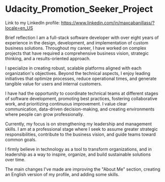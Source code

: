 # Udacity_Promotion_Seeker_Project

Link to my LinkedIn profile:
https://www.linkedin.com/in/maxcabanillass/?locale=en_US

Brief reflection
I am a full-stack software developer with over eight years of experience in the design, development, and implementation of custom business solutions. Throughout my career, I have worked on complex projects that have required a comprehensive business vision, strategic thinking, and a results-oriented approach.

I specialize in creating robust, scalable platforms aligned with each organization's objectives. Beyond the technical aspects, I enjoy leading initiatives that optimize processes, reduce operational times, and generate tangible value for users and internal customers.

I have had the opportunity to coordinate technical teams at different stages of software development, promoting best practices, fostering collaborative work, and prioritizing continuous improvement. I value clear communication, data-driven decision-making, and creating environments where people can grow professionally.

Currently, my focus is on strengthening my leadership and management skills. I am at a professional stage where I seek to assume greater strategic responsibilities, contribute to the business vision, and guide teams toward common goals.

I firmly believe in technology as a tool to transform organizations, and in leadership as a way to inspire, organize, and build sustainable solutions over time.

The main changes I've made are improving the "About Me" section, creating an English version of my profile, and adding some skills.


